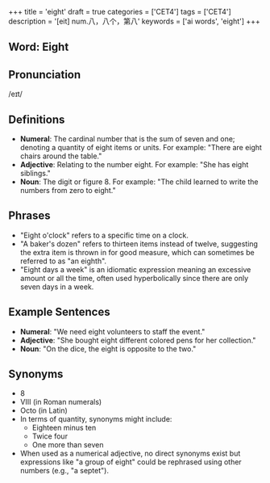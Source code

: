 +++
title = 'eight'
draft = true
categories = ['CET4']
tags = ['CET4']
description = '[eit] num.八，八个，第八'
keywords = ['ai words', 'eight']
+++

## Word: Eight

## Pronunciation
/eɪt/

## Definitions
- **Numeral**: The cardinal number that is the sum of seven and one; denoting a quantity of eight items or units. For example: "There are eight chairs around the table."
- **Adjective**: Relating to the number eight. For example: "She has eight siblings."
- **Noun**: The digit or figure 8. For example: "The child learned to write the numbers from zero to eight."

## Phrases
- "Eight o'clock" refers to a specific time on a clock.
- "A baker's dozen" refers to thirteen items instead of twelve, suggesting the extra item is thrown in for good measure, which can sometimes be referred to as "an eighth".
- "Eight days a week" is an idiomatic expression meaning an excessive amount or all the time, often used hyperbolically since there are only seven days in a week.

## Example Sentences
- **Numeral**: "We need eight volunteers to staff the event."
- **Adjective**: "She bought eight different colored pens for her collection."
- **Noun**: "On the dice, the eight is opposite to the two."

## Synonyms
- 8
- VIII (in Roman numerals)
- Octo (in Latin)
- In terms of quantity, synonyms might include: 
  - Eighteen minus ten
  - Twice four
  - One more than seven
- When used as a numerical adjective, no direct synonyms exist but expressions like "a group of eight" could be rephrased using other numbers (e.g., "a septet").
